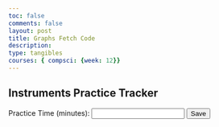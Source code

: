 ```yaml
---
toc: false
comments: false
layout: post
title: Graphs Fetch Code
description: 
type: tangibles
courses: { compsci: {week: 12}}
---
```




<head>
    <meta charset="UTF-8">
    <meta name="viewport" content="width=device-width, initial-scale=1.0">
    <title>Instruments Practice Tracker</title>
    <script src="https://cdn.jsdelivr.net/npm/chart.js"></script>
    <style>
        /* body {
            font-family: Arial, sans-serif;
            margin: 0;
            padding: 20px;
            background-color: white;
        }
        header {
            background-color: #ffb6c1;
            color: #fff;
            padding: 10px;
            text-align: center;
        }
        h1 {
            margin: 0;
        }
        section {
            max-width: 800px;
            margin: 20px auto;
            padding: 20px;
            background-color: white;
            box-shadow: 0 0 20px rgba(0, 0, 0, 0.3);
            border-radius: 10px;
            overflow: hidden;
        }
        footer {
            background-color: #333;
            color: #fff;
            text-align: center;
            padding: 10px;
            position: fixed;
            width: 100%;
            bottom: 0;
        } */
    </style>
</head>
<body>
    <section>
        <h1>Instruments Practice Tracker</h1>
        <form id="practice-form">
            <label for="practice-time">Practice Time (minutes):</label>
            <input type="number" id="practice-time" required>
            <button type="submit">Save</button>
        </form>
        <canvas id="practice-chart" width="400" height="200"></canvas>
    </section>
    <script>
        const practiceData = {
            labels: [],
            datasets: [
                {
                    label: 'Practice Time (minutes)',
                    data: [],
                    backgroundColor: 'rgba(75, 192, 192, 0.2)',
                    borderColor: 'rgba(75, 192, 192, 1)',
                    borderWidth: 1,
                },
            ],
        };
        const ctx = document.getElementById('practice-chart').getContext('2d');
        const practiceChart = new Chart(ctx, {
            type: 'bar',
            data: practiceData,
            options: {
                scales: {
                    y: {
                        beginAtZero: true,
                    },
                },
            },
        });

        const practiceForm = document.getElementById('practice-form');
        practiceForm.addEventListener('submit', function (e) {
            e.preventDefault();

            const practiceTimeInput = document.getElementById('practice-time');
            const practiceTime = parseInt(practiceTimeInput.value);

            if (!isNaN(practiceTime)) {
                // Add the practice time to the chart data
                const currentDate = new Date().toLocaleDateString();
                practiceData.labels.push(currentDate);
                practiceData.datasets[0].data.push(practiceTime);

                // Update the chart
                practiceChart.update();

                // Clear the input field
                practiceTimeInput.value = '';
            }
        });
    </script>
</body> 
